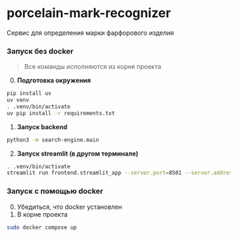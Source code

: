 # porcelain-mark-recognizer

Сервис для определения марки фарфорового изделия

### Запуск без docker

> Все команды исполняются из корня проекта

0. **Подготовка окружения**

```bash
pip install uv
uv venv
. .venv/bin/activate
uv pip install -r requirements.txt
```

1. **Запуск backend**

```bash
python3 -m search-engine.main
```

2. **Запуск streamlit (в другом терминале)**

```bash
. .venv/bin/activate
streamlit run frontend.streamlit_app --server.port=8501 --server.address=0.0.0.0
```

### Запуск с помощью docker

0. Убедиться, что docker установлен
1. В корне проекта

```bash
sudo docker compose up
```

